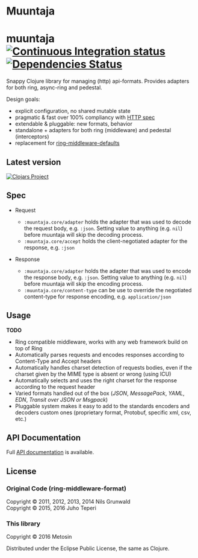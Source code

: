 # Muuntaja

# muuntaja [![Continuous Integration status](https://secure.travis-ci.org/metosin/muuntaja.png)](http://travis-ci.org/metosin/muuntaja) [![Dependencies Status](http://jarkeeper.com/metosin/muuntaja/status.svg)](http://jarkeeper.com/metosin/muuntaja)

Snappy Clojure library for managing (http) api-formats. Provides adapters for both ring, async-ring and pedestal.

Design goals:

- explicit configuration, no shared mutable state
- pragmatic & fast over 100% compliancy with [HTTP spec](https://www.w3.org/Protocols/rfc2616/rfc2616.txt)
- extendable & pluggable: new formats, behavior
- standalone + adapters for both ring (middleware) and pedestal (interceptors)
- replacement for [ring-middleware-defaults](https://github.com/ngrunwald/ring-middleware-format)

## Latest version

[![Clojars Project](http://clojars.org/metosin/muuntaja/latest-version.svg)](http://clojars.org/metosin/muuntaja)

## Spec

* Request
  * `:muuntaja.core/adapter` holds the adapter that was used to decode the request body, e.g. `:json`.
     Setting value to anything (e.g. `nil`) before muuntaja will skip the decoding process.
  * `:muuntaja.core/accept` holds the client-negotiated adapter for the response, e.g. `:json`

* Response
  * `:muuntaja.core/adapter` holds the adapter that was used to encode the response body, e.g. `:json`.
     Setting value to anything (e.g. `nil`) before muuntaja will skip the encoding process.
  * `:muuntaja.core/content-type` can be use to override the negotiated content-type for response encoding, e.g. `application/json`

## Usage

**TODO**

 - Ring compatible middleware, works with any web framework build on top of Ring
 - Automatically parses requests and encodes responses according to Content-Type and Accept headers
 - Automatically handles charset detection of requests bodies, even if the charset given by the MIME type is absent or wrong (using ICU)
 - Automatically selects and uses the right charset for the response according to the request header
 - Varied formats handled out of the box (*JSON*, *MessagePack*, *YAML*, *EDN*, *Transit over JSON or Msgpack*)
 - Pluggable system makes it easy to add to the standards encoders and decoders custom ones (proprietary format, Protobuf, specific xml, csv, etc.)

## API Documentation

Full [API documentation](http://metosin.github.com/muuntaja) is available.

## License

### Original Code (ring-middleware-format)

Copyright &copy; 2011, 2012, 2013, 2014 Nils Grunwald<br>
Copyright &copy; 2015, 2016 Juho Teperi

### This library

Copyright &copy; 2016 Metosin

Distributed under the Eclipse Public License, the same as Clojure.
